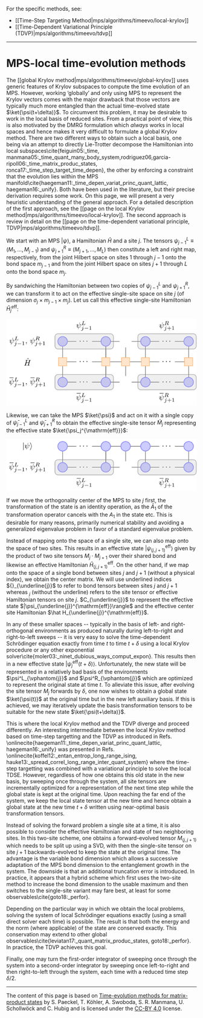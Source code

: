 For the specific methods, see:

- [[Time-Step Targeting Method|mps/algorithms/timeevo/local-krylov]]
- [[Time-Dependent Variational Principle (TDVP)|mps/algorithms/timeevo/tdvp]]

---

# MPS-local time-evolution methods

The [[global Krylov method|mps/algorithms/timeevo/global-krylov]] uses
generic features of Krylov subspaces to compute the time evolution of
an MPS. However, working ‘globally’ and only using MPS to represent
the Krylov vectors comes with the major drawback that those vectors
are typically much more entangled than the actual time-evolved state
$\ket{\psi(t+\delta)}$. To circumvent this problem, it may be
desirable to work in the local basis of reduced sites. From a
practical point of view, this is also motivated by the DMRG
formulation which _always_ works in local spaces and hence makes it
very difficult to formulate a global Krylov method. There are two
different ways to obtain such a local basis, one being via an attempt
to directly Lie-Trotter decompose the Hamiltonian into local
subspaces\cite{feiguin05:_time,
manmana05:_time_quant_many_body_system,rodriguez06,garcia-ripoll06:_time_matrix_produc_states,
ronca17:_time_step_target_time_depen}, the other by enforcing a
constraint that the evolution lies within the MPS
manifold\cite{haegeman11:_time_depen_variat_princ_quant_lattic,
haegeman16:_unify}. Both have been used in the literature, but their
precise derivation requires some work. On this page, we will present a
very heuristic understanding of the general approach.
For a detailed description of the first approach, see the [[page on the local Krylov method|mps/algorithms/timeevo/local-krylov]].
The second approach is review in detail on the [[page on the time-dependent variational principle, TDVP|mps/algorithms/timeevo/tdvp]].

We start with an MPS $|\psi\rangle$, a Hamiltonian $\hat H$ and a site
$j$. The tensors $\psi^{L}_{j-1} \equiv (M_1, \ldots, M_{j-1})$ and
$\psi^{R}_{j+1} \equiv (M_{j+1}, \ldots, M_L)$ then constitute a left and
right map, respectively, from the joint Hilbert space on sites $1$
through $j-1$ onto the bond space $m_{j-1}$ and from the joint Hilbert
space on sites $j+1$ through $L$ onto the bond space $m_j$.

By sandwiching the Hamiltonian between two copies of $\psi^{L}_{j-1}$ and
$\psi^{R}_{j+1}$, we can transform it to act on the effective single-site
space on site $j$ (of dimension $\sigma_j \times m_{j-1} \times m_j$).
Let us call this effective single-site Hamiltonian
$\hat H_j^{\mathrm{eff}}$:

![medium](krylov_effective_operator.svg)

Likewise, we can take the MPS $\ket{\psi}$ and act on it with a single
copy of $\bar{\psi}^{L}_{j-1}$ and $\bar{\psi}^{R}_{j+1}$ to obtain
the effective single-site tensor $\tilde{M}_j$ representing the
effective state $\ket{\psi_j^{\mathrm{eff}}}$:

![medium](krylov_effective_state.svg)

If we move the orthogonality center of the MPS to site $j$ first, the
transformation of the state is an identity operation, as the
$\bar{A}_1$ of the transformation operator cancels with the $A_1$ in
the state etc. This is desirable for many reasons, primarily numerical
stability and avoiding a generalized eigenvalue problem in favor of a
standard eigenvalue problem.

Instead of mapping onto the space of a single site, we can also map
onto the space of two sites. This results in an effective state
$|\psi_{(j,j+1)}^{\mathrm{eff}}\rangle$ given by the product of two
site tensors $M_j \cdot M_{j+1}$ over their shared bond and likewise
an effective Hamiltonian $\hat H_{(j,j+1)}^{\mathrm{eff}}$. On the
other hand, if we map onto the space of a single bond between sites
$j$ and $j+1$ (without a physical index), we obtain the center
matrix. We will use underlined indices ${}_{\underline{j}}$ to refer
to bond tensors between sites $j$ and $j+1$ whereas ${}_j$ (without
the underline) refers to the site tensor or effective Hamiltonian
tensors on site $j$. $C_{\underline{j}}$ to represent the effective state
$|\psi_{\underline{j}}^{\mathrm{eff}}\rangle$ and the effective center
site Hamiltonian $\hat H_{\underline{j}}^{\mathrm{eff}}$. 

In any of these smaller spaces -- typically in the basis of left- and
right-orthogonal environments as produced naturally during left-to-right and right-to-left sweeps -- it is very easy to solve the
time-dependent Schrödinger equation exactly from time $t$ to time
$t+\delta$ using a local Krylov procedure or any other exponential
solver\cite{moler03:_ninet_dubious_ways_comput_expon}. This results then in a new effective state
$|\psi_{j}^{\mathrm{eff}}(t+\delta)\rangle$. Unfortunately, the new
state will be represented in a relatively bad basis of the
environments $\psi^L_{\vphantom{j}}$ and $\psi^R_{\vphantom{j}}$ which are optimized to represent
the original state at time $t$. To alleviate this issue, after
evolving the site tensor $M_j$ forwards by $\delta$, one now wishes to
obtain a global state $\ket{\psi(t)}$ at the original time but in the
new left auxiliary basis. If this is achieved, we may iteratively
update the basis transformation tensors to be suitable for the new
state $\ket{\psi(t+\delta)}$.

This is where the local Krylov method and the TDVP diverge and proceed
differently. An interesting intermediate between the local Krylov
method based on time-step targetting and the TDVP as introduced in
Refs. \onlinecite{haegeman11:_time_depen_variat_princ_quant_lattic,
haegeman16:_unify} was presented in
Refs. \onlinecite{koffel12:_entan_entrop_long_range_ising,
hauke13:_spread_correl_long_range_inter_quant_system} where the
time-step targetting was combined with a variational principle to
solve the local TDSE. However, regardless of how one obtains this old
state in the new basis, by sweeping once through the system, all site
tensors are incrementally optimized for a representation of the next
time step while the global state is kept at the original time. Upon
reaching the far end of the system, we keep the local state tensor at
the new time and hence obtain a global state at the new time
$t+\delta$ written using near-optimal basis transformation tensors.

Instead of solving the forward problem a single site at a time, it is
also possible to consider the effective Hamiltonian and state of two
neighboring sites. In this two-site scheme, one obtains a
forward-evolved tensor $M_{(j,j+1)}$ which needs to be split up using
a SVD, with then the single-site tensor on site $j+1$
backwards-evolved to keep the state at the original time. The
advantage is the variable bond dimension which allows a successive
adaptation of the MPS bond dimension to the entanglement growth in the
system. The downside is that an additional truncation error is
introduced. In practice, it appears that a hybrid scheme which first
uses the two-site method to increase the bond dimension to the usable
maximum and then switches to the single-site variant may fare best, at
least for some observables\cite{goto18:_perfor}.

Depending on the particular way in which we obtain the local problems,
solving the system of local Schrödinger equations exactly (using a
small direct solver each time) is possible. The result is that both
the energy and the norm (where applicable) of the state are conserved
exactly. This conservation may extend to other global
observables\cite{leviatan17:_quant_matrix_produc_states,
goto18:_perfor}. In practice, the TDVP achieves this goal.

Finally, one may turn the first-order integrator of sweeping once
through the system into a second-order integrator by sweeping once
left-to-right and then right-to-left through the system, each time
with a reduced time step $\delta/2$.

---

The content of this page is based on [Time-evolution methods for matrix-product states](https://www.sciencedirect.com/science/article/pii/S0003491619302532?via%3Dihub) by S. Paeckel, T. Köhler, A. Swoboda, S. R. Manmana, U. Schollwöck and C. Hubig and is licensed under the [CC-BY 4.0](https://creativecommons.org/licenses/by/4.0/) license.
